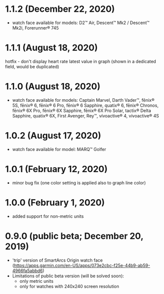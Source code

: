 # 1.1.2 (December 22, 2020)
* watch face available for models: D2™ Air, Descent™ Mk2 / Descent™ Mk2i, Forerunner® 745

# 1.1.1 (August 18, 2020)
hotfix - don't display heart rate latest value in graph (shown in a dedicated field, would be duplicated)

# 1.1.0 (August 18, 2020)
* watch face available for models: Captain Marvel, Darth Vader™, fēnix® 5S, fēnix® 6, fēnix® 6 Pro, fēnix® 6 Sapphire, quatix® 6, fēnix® Chronos, fēnix® 6X Pro, fēnix® 6X Sapphire, fēnix® 6X Pro Solar, tactix® Delta Sapphire, quatix® 6X, First Avenger, Rey™, vívoactive® 4, vívoactive® 4S

# 1.0.2 (August 17, 2020)
* watch face available for model: MARQ™ Golfer

# 1.0.1 (February 12, 2020)
* minor bug fix (one color setting is applied also to graph line color)

# 1.0.0 (February 1, 2020)
* added support for non-metric units

# 0.9.0 (public beta; December 20, 2019)
* 'trip' version of SmartArcs Origin watch face (https://apps.garmin.com/en-US/apps/073e2cbc-f25e-44b9-ab59-4966fa5abbd6)
* Limitations of public beta version (will be solved soon):
  * only metric units
  * only for watches with 240x240 screen resolution
